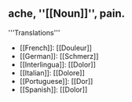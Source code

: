 ache,  ''[[Noun]]'', pain.
---- 
'''Translations''' 
* [[French]]: [[Douleur]] 
* [[German]]: [[Schmerz]] 
* [[Interlingua]]: [[Dolor]] 
* [[Italian]]: [[Dolore]] 
* [[Portuguese]]: [[Dor]] 
* [[Spanish]]: [[Dolor]]